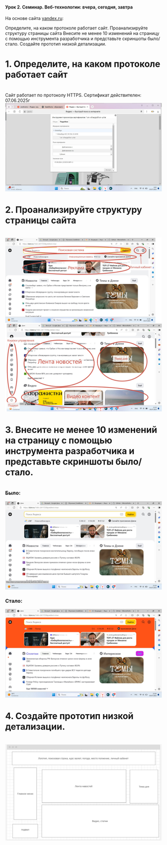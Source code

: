 #### Урок 2. Семинар. Веб-технологии: вчера, сегодня, завтра
####
На основе сайта [yandex.ru]():

Определите, на каком протоколе работает сайт.
Проанализируйте структуру страницы сайта
Внесите не менее 10 изменений на страницу с помощью инструмента разработчика и представьте скриншоты было/стало.
Создайте прототип низкой детализации.

# 1. Определите, на каком протоколе работает сайт
#

 Сайт работает по протоколу HTTPS. Сертификат действителен: 07.06.2025г
 ![лицензия](лицензия.jpg)

# 2. Проанализируйте структуру страницы сайта
# 

 ![структура](структура.jpg)
 ![структура](структура_сайта_2.jpg)

# 3. Внесите не менее 10 изменений на страницу с помощью инструмента разработчика и представьте скриншоты было/стало.
#
### Было:

![до](Before.jpg)

### Стало:

![после](After.jpg)

# 4. Создайте прототип низкой детализации.
#
![Прототип](PType.jpg)




